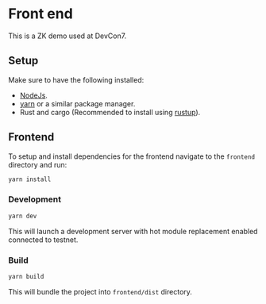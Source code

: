 # Front end

This is a ZK demo used at DevCon7.

## Setup

Make sure to have the following installed:

- [NodeJs](https://nodejs.org).
- [yarn](https://yarnpkg.com/getting-started/install) or a similar package manager.
- Rust and cargo (Recommended to install using [rustup](https://rustup.rs)).

## Frontend

To setup and install dependencies for the frontend navigate to the `frontend` directory and run:

```bash
yarn install
```

### Development

```bash
yarn dev
```

This will launch a development server with hot module replacement enabled connected to testnet.

### Build

```bash
yarn build
```

This will bundle the project into `frontend/dist` directory.
